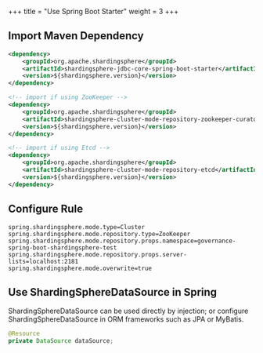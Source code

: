 +++
title = "Use Spring Boot Starter"
weight = 3
+++

## Import Maven Dependency

```xml
<dependency>
    <groupId>org.apache.shardingsphere</groupId>
    <artifactId>shardingsphere-jdbc-core-spring-boot-starter</artifactId>
    <version>${shardingsphere.version}</version>
</dependency>

<!-- import if using ZooKeeper -->
<dependency>
    <groupId>org.apache.shardingsphere</groupId>
    <artifactId>shardingsphere-cluster-mode-repository-zookeeper-curator</artifactId>
    <version>${shardingsphere.version}</version>
</dependency>

<!-- import if using Etcd -->
<dependency>
    <groupId>org.apache.shardingsphere</groupId>
    <artifactId>shardingsphere-cluster-mode-repository-etcd</artifactId>
    <version>${shardingsphere.version}</version>
</dependency>
```

## Configure Rule

```properties
spring.shardingsphere.mode.type=Cluster
spring.shardingsphere.mode.repository.type=ZooKeeper
spring.shardingsphere.mode.repository.props.namespace=governance-spring-boot-shardingsphere-test
spring.shardingsphere.mode.repository.props.server-lists=localhost:2181
spring.shardingsphere.mode.overwrite=true
```

## Use ShardingSphereDataSource in Spring

ShardingSphereDataSource can be used directly by injection; 
or configure ShardingSphereDataSource in ORM frameworks such as JPA or MyBatis.

```java
@Resource
private DataSource dataSource;
```
